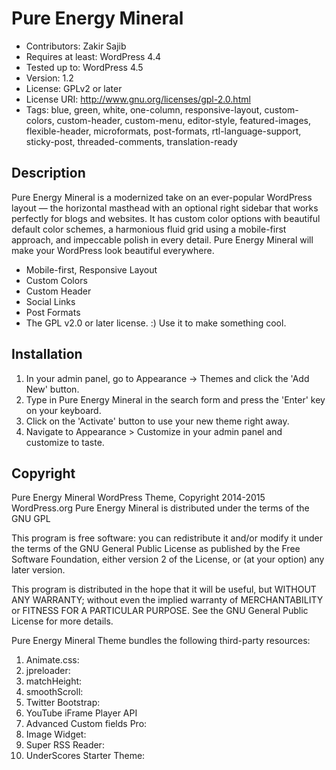 # Pure Energy Mineral
* Contributors: Zakir Sajib
* Requires at least: WordPress 4.4
* Tested up to: WordPress 4.5
* Version: 1.2
* License: GPLv2 or later
* License URI: http://www.gnu.org/licenses/gpl-2.0.html
* Tags: blue, green, white, one-column, responsive-layout, custom-colors, custom-header, custom-menu, editor-style, featured-images, flexible-header, microformats, post-formats, rtl-language-support, sticky-post, threaded-comments, translation-ready

## Description
Pure Energy Mineral is a modernized take on an ever-popular WordPress layout — the horizontal masthead with an optional right sidebar that works perfectly for blogs and websites. It has custom color options with beautiful default color schemes, a harmonious fluid grid using a mobile-first approach, and impeccable polish in every detail. Pure Energy Mineral will make your WordPress look beautiful everywhere.

* Mobile-first, Responsive Layout
* Custom Colors
* Custom Header
* Social Links
* Post Formats
* The GPL v2.0 or later license. :) Use it to make something cool.


## Installation

1. In your admin panel, go to Appearance -> Themes and click the 'Add New' button.
2. Type in Pure Energy Mineral in the search form and press the 'Enter' key on your keyboard.
3. Click on the 'Activate' button to use your new theme right away.
5. Navigate to Appearance > Customize in your admin panel and customize to taste.

## Copyright

Pure Energy Mineral WordPress Theme, Copyright 2014-2015 WordPress.org
Pure Energy Mineral is distributed under the terms of the GNU GPL

This program is free software: you can redistribute it and/or modify
it under the terms of the GNU General Public License as published by
the Free Software Foundation, either version 2 of the License, or
(at your option) any later version.

This program is distributed in the hope that it will be useful,
but WITHOUT ANY WARRANTY; without even the implied warranty of
MERCHANTABILITY or FITNESS FOR A PARTICULAR PURPOSE. See the
GNU General Public License for more details.

Pure Energy Mineral Theme bundles the following third-party resources:

1. Animate.css: 
2. jpreloader:
3. matchHeight:
4. smoothScroll:
5. Twitter Bootstrap:
6. YouTube iFrame Player API
7. Advanced Custom fields Pro:
8. Image Widget:
9. Super RSS Reader:
10. UnderScores Starter Theme: